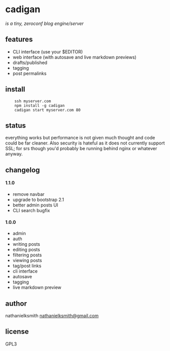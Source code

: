 # cadigan

_is a tiny, zeroconf blog engine/server_

## features

 * CLI interface (use your $EDITOR)
 * web interface (with autosave and live markdown previews)
 * drafts/published
 * tagging
 * post permalinks

## install

        ssh myserver.com
        npm install -g cadigan
        cadigan start myserver.com 80

## status

everything works but performance is not given much thought and code could be
far cleaner. Also security is hateful as it does not currently support SSL; for
srs though you'd probably be running behind nginx or whatever anyway.

## changelog

#### 1.1.0

 * remove navbar
 * upgrade to bootstrap 2.1
 * better admin posts UI
 * CLI search bugfix

#### 1.0.0

 * admin
 * auth
 * writing posts
 * editing posts
 * filtering posts
 * viewing posts
 * tag/post links
 * cli interface
 * autosave
 * tagging
 * live markdown preview

## author

nathanielksmith <nathanielksmith@gmail.com>

## license

GPL3
